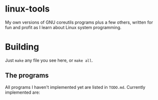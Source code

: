 # linux-tools
My own versions of GNU coreutils programs plus a few others, written for fun and profit as I learn about Linux system programming.

# Building
Just `make` any file you see here, or `make all`.

## The programs
All programs I haven't implemented yet are listed in `TODO.md`. Currently implemented are: